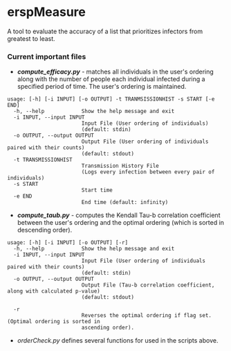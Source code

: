 # erspMeasure

A tool to evaluate the accuracy of a list that prioritizes infectors from greatest to least.

### Current important files

- ___compute_efficacy.py___ - matches all individuals in the user's ordering along with the number of people each individual infected during a specified period of time. The user's ordering is maintained.

```
usage: [-h] [-i INPUT] [-o OUTPUT] -t TRANMSISSIONHIST -s START [-e END]
  -h, --help            Show the help message and exit
  -i INPUT, --input INPUT
                        Input File (User ordering of individuals)
                        (default: stdin)
  -o OUTPUT, --output OUTPUT
                        Output File (User ordering of individuals paired with their counts)
                        (default: stdout)
  -t TRANSMISSIONHIST
                        Transmission History File 
                        (Logs every infection between every pair of individuals)            
  -s START
                        Start time
  -e END
                        End time (default: infinity)
```

- ___compute_taub.py___ - computes the Kendall Tau-b correlation coefficient between the user's ordering and the optimal ordering (which is sorted in descending order).

```
usage: [-h] [-i INPUT] [-o OUTPUT] [-r]
  -h, --help            Show the help message and exit
  -i INPUT, --input INPUT
                        Input File (User ordering of individuals paired with their counts) 
                        (default: stdin)
  -o OUTPUT, --output OUTPUT
                        Output File (Tau-b correlation coefficient, along with calculated p-value)
                        (default: stdout)

  -r 
                        Reverses the optimal ordering if flag set. (Optimal ordering is sorted in 
                        ascending order).
```

- _orderCheck.py_ defines several functions for used in the scripts above.

